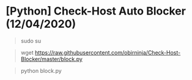 # [Python] Check-Host Auto Blocker (12/04/2020)

> sudo su

> wget https://raw.githubusercontent.com/obirninja/Check-Host-Blocker/master/block.py

> python block.py
